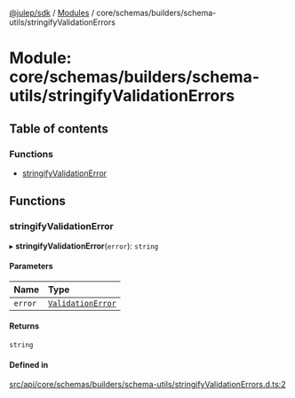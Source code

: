 [@julep/sdk](../README.md) / [Modules](../modules.md) / core/schemas/builders/schema-utils/stringifyValidationErrors

# Module: core/schemas/builders/schema-utils/stringifyValidationErrors

## Table of contents

### Functions

- [stringifyValidationError](core_schemas_builders_schema_utils_stringifyValidationErrors.md#stringifyvalidationerror)

## Functions

### stringifyValidationError

▸ **stringifyValidationError**(`error`): `string`

#### Parameters

| Name | Type |
| :------ | :------ |
| `error` | [`ValidationError`](../interfaces/core_schemas_Schema.ValidationError.md) |

#### Returns

`string`

#### Defined in

[src/api/core/schemas/builders/schema-utils/stringifyValidationErrors.d.ts:2](https://github.com/julep-ai/samantha-monorepo/blob/9aefd53/sdks/js/src/api/core/schemas/builders/schema-utils/stringifyValidationErrors.d.ts#L2)
